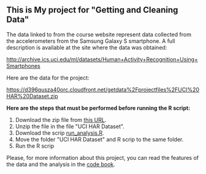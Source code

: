 
## This is My project for "Getting and Cleaning Data"

The data linked to from the course website represent data collected from the accelerometers from the Samsung Galaxy S smartphone. A full description is available at the site where the data was obtained:

http://archive.ics.uci.edu/ml/datasets/Human+Activity+Recognition+Using+Smartphones

Here are the data for the project:

https://d396qusza40orc.cloudfront.net/getdata%2Fprojectfiles%2FUCI%20HAR%20Dataset.zip

**Here are the steps that must be performed before running the R script:**

1. Download the zip file from [this URL](https://d396qusza40orc.cloudfront.net/getdata%2Fprojectfiles%2FUCI%20HAR%20Dataset.zip).
2. Unzip the file in the file "UCI HAR Dataset".
3. Download the scrip [run_analysis.R](https://github.com/CamiloAguilar/GettingAndCleaningDataProject/blob/master/run_analysis.R).
4. Move the folder "UCI HAR Dataset" and R scrip to the same folder.
5. Run the R scrip


Please, for more information about this project, you can read the features of the data and the analysis in the [code book](CodeBook.md).
